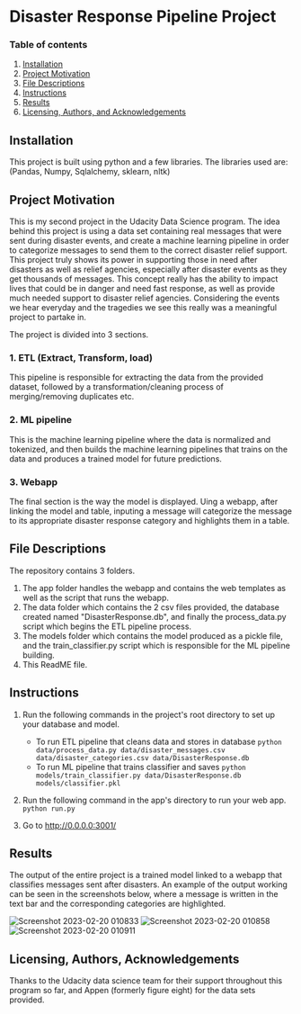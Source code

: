 # Disaster Response Pipeline Project


### Table of contents
1. [Installation](#installation)
2. [Project Motivation](#motivation)
3. [File Descriptions](#files)
4. [Instructions](#instructions)
4. [Results](#results)
5. [Licensing, Authors, and Acknowledgements](#licensing)

## Installation <a name="installation"></a>
This project is built using python and a few libraries. 
The libraries used are: (Pandas, Numpy, Sqlalchemy, sklearn, nltk)

## Project Motivation<a name="motivation"></a>
This is my second project in the Udacity Data Science program.
The idea behind this project is using a data set containing real messages that were sent during disaster events, and create a machine learning pipeline in order to categorize messages to send them to the correct disaster relief support.
This project truly shows its power in supporting those in need after disasters as well as relief agencies, especially after disaster events as they get thousands of messages. This concept really has the ability to impact lives that could be in danger and need fast response, as well as provide much needed support to disaster relief agencies. Considering the events we hear everyday and the tragedies we see this really was a meaningful project to partake in.

The project is divided into 3 sections.
### 1. ETL (Extract, Transform, load)
This pipeline is responsible for extracting the data from the provided dataset, followed by a transformation/cleaning process of merging/removing duplicates etc.

### 2. ML pipeline
This is the machine learning pipeline where the data is normalized and tokenized, and then builds the machine learning pipelines that trains on the data and produces a trained model for future predictions.

### 3. Webapp 
The final section is the way the model is displayed. Uing a webapp, after linking the model and table, inputing a message will categorize the message to its appropriate disaster response category and highlights them in a table.

##  File Descriptions <a name="files"></a>
The repository contains 3 folders.
1. The app folder handles the webapp and contains the web templates as well as the script that runs the webapp.
2. The data folder which contains the 2 csv files provided, the database created named "DisasterResponse.db", and finally the process_data.py script which begins the ETL pipeline process.
3. The models folder which contains the model produced as a pickle file, and the train_classifier.py script which is responsible for the ML pipeline building. 
4. This ReadME file.

## Instructions<a name="instructions"></a>
1. Run the following commands in the project's root directory to set up your database and model.

    - To run ETL pipeline that cleans data and stores in database
        `python data/process_data.py data/disaster_messages.csv data/disaster_categories.csv data/DisasterResponse.db`
    - To run ML pipeline that trains classifier and saves
        `python models/train_classifier.py data/DisasterResponse.db models/classifier.pkl`

2. Run the following command in the app's directory to run your web app.
    `python run.py`

3. Go to http://0.0.0.0:3001/

## Results<a name="results"></a>
The output of the entire project is a trained model linked to a webapp that classifies messages sent after disasters.
An example of the output working can be seen in the screenshots below, where a message is written in the text bar and the corresponding categories are highlighted.

![Screenshot 2023-02-20 010833](https://user-images.githubusercontent.com/71082811/219980893-87424ff8-5a7d-4012-8c86-17c246ca47e4.png)
![Screenshot 2023-02-20 010858](https://user-images.githubusercontent.com/71082811/219981152-7a038a65-11f1-4206-8f1b-2eb45ea7b9e1.png)
![Screenshot 2023-02-20 010911](https://user-images.githubusercontent.com/71082811/219981334-10fc9ece-6b1f-4d62-99b6-96c351b12559.png)



## Licensing, Authors, Acknowledgements<a name="licensing"></a>
Thanks to the Udacity data science team for their support throughout this program so far, and Appen (formerly figure eight) for the data sets provided.
